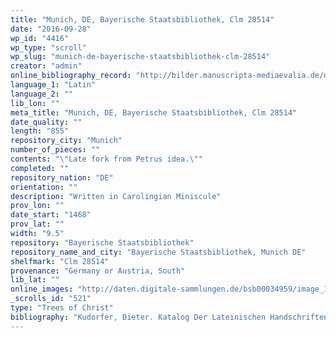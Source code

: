 ```yaml
---
title: "Munich, DE, Bayerische Staatsbibliothek, Clm 28514"
date: "2016-09-28"
wp_id: "4416"
wp_type: "scroll"
wp_slug: "munich-de-bayerische-staatsbibliothek-clm-28514"
creator: "admin"
online_bibliography_record: "http://bilder.manuscripta-mediaevalia.de/download/HSK0239_b092"
language_1: "Latin"
language_2: ""
lib_lon: ""
meta_title: "Munich, DE, Bayerische Staatsbibliothek, Clm 28514"
date_quality: ""
length: "855"
repository_city: "Munich"
number_of_pieces: ""
contents: "\"Late fork from Petrus idea.\""
completed: ""
repository_nation: "DE"
orientation: ""
description: "Written in Carolingian Miniscule"
prov_lon: ""
date_start: "1468"
prov_lat: ""
width: "9.5"
repository: "Bayerische Staatsbibliothek"
repository_name_and_city: "Bayerische Staatsbibliothek, Munich DE"
shelfmark: "Clm 28514"
provenance: "Germany or Austria, South"
lib_lat: ""
online_images: "http://daten.digitale-sammlungen.de/bsb00034959/image_1"
_scrolls_id: "521"
type: "Trees of Christ"
bibliography: "Kudorfer, Dieter. Katalog Der Lateinischen Handschriften Der Bayerischen Staatsbibliothek München: Clm 28461-28615. Wiesbaden: Harrossowitz, 1991."
---
```



